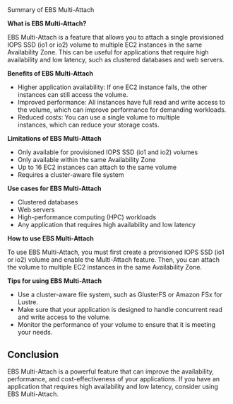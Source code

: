 ##   
Summary of EBS Multi-Attach

**What is EBS Multi-Attach?**

EBS Multi-Attach is a feature that allows you to attach a single provisioned IOPS SSD (io1 or io2) volume to multiple EC2 instances in the same Availability Zone. This can be useful for applications that require high availability and low latency, such as clustered databases and web servers.

**Benefits of EBS Multi-Attach**

- Higher application availability: If one EC2 instance fails, the other instances can still access the volume.
- Improved performance: All instances have full read and write access to the volume, which can improve performance for demanding workloads.
- Reduced costs: You can use a single volume to multiple instances, which can reduce your storage costs.

**Limitations of EBS Multi-Attach**

- Only available for provisioned IOPS SSD (io1 and io2) volumes
- Only available within the same Availability Zone
- Up to 16 EC2 instances can attach to the same volume
- Requires a cluster-aware file system

**Use cases for EBS Multi-Attach**

- Clustered databases
- Web servers
- High-performance computing (HPC) workloads
- Any application that requires high availability and low latency

**How to use EBS Multi-Attach**

To use EBS Multi-Attach, you must first create a provisioned IOPS SSD (io1 or io2) volume and enable the Multi-Attach feature. Then, you can attach the volume to multiple EC2 instances in the same Availability Zone.

**Tips for using EBS Multi-Attach**

- Use a cluster-aware file system, such as GlusterFS or Amazon FSx for Lustre.
- Make sure that your application is designed to handle concurrent read and write access to the volume.
- Monitor the performance of your volume to ensure that it is meeting your needs.

## Conclusion

EBS Multi-Attach is a powerful feature that can improve the availability, performance, and cost-effectiveness of your applications. If you have an application that requires high availability and low latency, consider using EBS Multi-Attach.